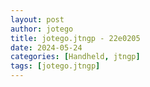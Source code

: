 ```yaml
---
layout: post
author: jotego
title: jotego.jtngp - 22e0205
date: 2024-05-24
categories: [Handheld, jtngp]
tags: [jotego.jtngp]
---
```


